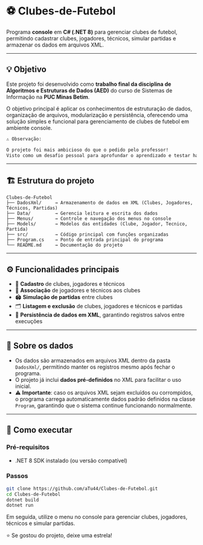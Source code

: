 # ⚽ Clubes-de-Futebol

Programa **console** em **C# (.NET 8)** para gerenciar clubes de futebol, permitindo cadastrar clubes, jogadores, técnicos, simular partidas e armazenar os dados em arquivos XML.

---

## 💡 Objetivo

Este projeto foi desenvolvido como **trabalho final da disciplina de Algoritmos e Estruturas de Dados (AED)** do curso de Sistemas de Informação na **PUC Minas Betim**.  

O objetivo principal é aplicar os conhecimentos de estruturação de dados, organização de arquivos, modularização e persistência, oferecendo uma solução simples e funcional para gerenciamento de clubes de futebol em ambiente console.

```txt
⚠️ Observação:

O projeto foi mais ambicioso do que o pedido pelo professor!
Visto como um desafio pessoal para aprofundar o aprendizado e testar habilidades além do requisito mínimo.
```

---

## 🏗️ Estrutura do projeto
```plaintext
Clubes-de-Futebol
├── DadosXml/     → Armazenamento de dados em XML (Clubes, Jogadores, Técnicos, Partidas)
├── Data/         → Gerencia leitura e escrita dos dados
├── Menus/        → Controle e navegação dos menus no console
├── Models/       → Modelos das entidades (Clube, Jogador, Tecnico, Partida)
├── src/          → Código principal com funções organizadas
├── Program.cs    → Ponto de entrada principal do programa
└── README.md     → Documentação do projeto
```
---

## ⚙️ Funcionalidades principais

- 📄 **Cadastro** de clubes, jogadores e técnicos
- 🤝 **Associação** de jogadores e técnicos aos clubes
- 🏟️ **Simulação de partidas** entre clubes
- 🗂️ **Listagem e exclusão** de clubes, jogadores e técnicos e partidas
- 💾 **Persistência de dados em XML**, garantindo registros salvos entre execuções

---

## 💾 Sobre os dados

- Os dados são armazenados em arquivos XML dentro da pasta `DadosXml/`, permitindo manter os registros mesmo após fechar o programa.
- O projeto já inclui **dados pré-definidos** no XML para facilitar o uso inicial.
- ⚠️ **Importante**: caso os arquivos XML sejam excluídos ou corrompidos, o programa carrega automaticamente dados padrão definidos na classe `Program`, garantindo que o sistema continue funcionando normalmente.

---

## 🚀 Como executar

### Pré-requisitos

- .NET 8 SDK instalado (ou versão compatível)

### Passos

```bash
git clone https://github.com/aTu44/Clubes-de-Futebol.git
cd Clubes-de-Futebol
dotnet build
dotnet run

```
Em seguida, utilize o menu no console para gerenciar clubes, jogadores, técnicos e simular partidas.


⭐ Se gostou do projeto, deixe uma estrela!
